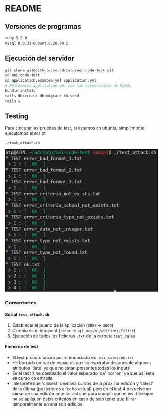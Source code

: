 # README

## Versiones de programas

```bash
ruby 3.2.0
mysql 8.0.33-0ubuntu0.20.04.2
```

## Ejecución del servidor

```bash
git clone git@github.com:adriatp/oei-code-test.git
cd oei-code-test
cp application.example.yml application.yml
# Rellenamos application.yml con las credenciales de MySQL
bundle install
rails db:create db:migrate db:seed
rails s  
```

## Testing

Para ejecutar las pruebas de test, si estamos en ubuntu, simplemente ejecutamos el script

```bash
./test_attach.sh
```

![Alt text](image.png)

### Comentarios

#### Script `test_attach.sh`

1. Establecer el puerto de la aplicación (`8888` -> `3000`)
2. Cambio en el endpoint (`radar` -> `api_app/v1/editions/filter`)
3. Ejecución de todos los ficheros `.txt` de la carpeta `test_cases`

#### Ficheros de test

- El test proporcionado por el enunciado es `test_cases/ok.txt`
- He borrado un par de espacios que se esperaba despues de algunos atributos 'date' ya que no estan presentes todas los inputs
- En el test 2 he cambiado el valor esperado 'de' por 'en' ya que así está en curso de entrada
- Interpreté que 'closest' devolvía cursos de la próxima edición y 'latest' de la última (posteriores a fecha actual) pero en el test 4 devuelve un curso de una edición anterior así que para cumplir con el test hice que no se apliquen estos criterios en caso de solo tener que filtrar temporalmente en una sola edición
